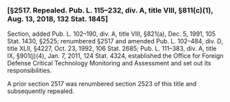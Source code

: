 ### [§2517. Repealed. Pub. L. 115–232, div. A, title VIII, §811(c)(1), Aug. 13, 2018, 132 Stat. 1845] ###

Section, added Pub. L. 102–190, div. A, title VIII, §821(a), Dec. 5, 1991, 105 Stat. 1430, §2525; renumbered §2517 and amended Pub. L. 102–484, div. D, title XLII, §4227, Oct. 23, 1992, 106 Stat. 2685; Pub. L. 111–383, div. A, title IX, §901(j)(4), Jan. 7, 2011, 124 Stat. 4324, established the Office for Foreign Defense Critical Technology Monitoring and Assessment and set out its responsibilities.

A prior section 2517 was renumbered section 2523 of this title and subsequently repealed.